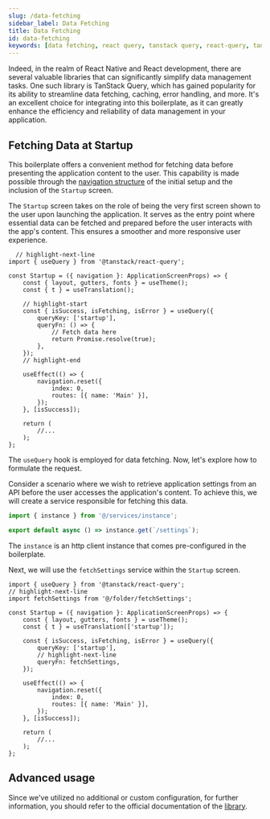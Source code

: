 ```yaml
---
slug: /data-fetching
sidebar_label: Data Fetching
title: Data Fetching
id: data-fetching
keywords: [data fetching, react query, tanstack query, react-query, tanstack-query]
---
```


Indeed, in the realm of React Native and React development, there are several valuable libraries that can significantly
simplify data management tasks. One such library is TanStack Query, which has gained popularity for its ability to streamline
data fetching, caching, error handling, and more. It's an excellent choice for integrating into this boilerplate, as it can
greatly enhance the efficiency and reliability of data management in your application.

## Fetching Data at Startup

This boilerplate offers a convenient method for fetching data before presenting the application content to the user.
This capability is made possible through the [navigation structure](/docs/navigate#navigation-structure) of the initial
setup and the inclusion of the `Startup` screen.

The `Startup` screen takes on the role of being the very first screen shown to the user upon launching the application.
It serves as the entry point where essential data can be fetched and prepared before the user interacts with the app's content.
This ensures a smoother and more responsive user experience.

```tsx title="src/screens/Startup/Startup.tsx"
  // highlight-next-line
import { useQuery } from '@tanstack/react-query';

const Startup = ({ navigation }: ApplicationScreenProps) => {
    const { layout, gutters, fonts } = useTheme();
    const { t } = useTranslation();

    // highlight-start
    const { isSuccess, isFetching, isError } = useQuery({
        queryKey: ['startup'],
        queryFn: () => {
            // Fetch data here
            return Promise.resolve(true);
        },
    });
    // highlight-end

    useEffect(() => {
        navigation.reset({
            index: 0,
            routes: [{ name: 'Main' }],
        });
    }, [isSuccess]);

    return (
        //...
    );
};
```

The `useQuery` hook is employed for data fetching. Now, let's explore how to formulate the request.

Consider a scenario where we wish to retrieve application settings from an API before the user accesses the application's content.
To achieve this, we will create a service responsible for fetching this data.

```ts
import { instance } from '@/services/instance';

export default async () => instance.get(`/settings`);
```

The `instance` is an http client instance that comes pre-configured in the boilerplate.

Next, we will use the `fetchSettings` service within the `Startup` screen.

```tsx title="src/screens/Startup/Startup.tsx"
import { useQuery } from '@tanstack/react-query';
// highlight-next-line
import fetchSettings from '@/folder/fetchSettings';

const Startup = ({ navigation }: ApplicationScreenProps) => {
    const { layout, gutters, fonts } = useTheme();
    const { t } = useTranslation(['startup']);

    const { isSuccess, isFetching, isError } = useQuery({
        queryKey: ['startup'],
        // highlight-next-line
        queryFn: fetchSettings,
    });

    useEffect(() => {
        navigation.reset({
            index: 0,
            routes: [{ name: 'Main' }],
        });
    }, [isSuccess]);

    return (
        //...
    );
};
```

## Advanced usage

Since we've utilized no additional or custom configuration, for further information,
you should refer to the official documentation of the [library](https://react-query.tanstack.com/).
